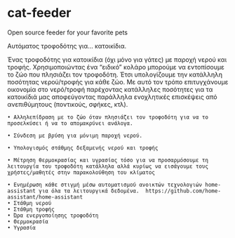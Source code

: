 # cat-feeder
Open source feeder for your favorite pets

Αυτόματος τροφοδότης για… κατοικίδια.


Ένας τροφοδότης για κατοικίδια (όχι μόνο για γάτες) με παροχή νερού και τροφής.
Χρησιμοποιώντας ένα “ειδικό” κολάρο μπορούμε να εντοπίσουμε το ζώο που πλησιάζει τον τροφοδότη.
Έτσι υπολογίζουμε την κατάλληλη ποσότητας νερού/τροφής για κάθε ζώο. Με αυτό τον τρόπο επιτυγχάνουμε οικονομία στο νερό/τροφή παρέχοντας κατάλληλες ποσότητες για τα κατοικίδιά μας αποφεύγοντας παράλληλα ενοχλητικές επισκέψεις από ανεπιθύμητους (ποντικούς, σφήκες, κτλ).

    • Αλληλεπίδραση με το ζώο όταν πλησιάζει τον τροφοδότη για να το προσελκύσει ή να το απομακρύνει ανάλογα.
      
    • Σύνδεση με βρύση για μόνιμη παροχή νερού.
      
    • Υπολογισμός στάθμης δεξαμενής νερού και τροφής
      
    • Μέτρηση θερμοκρασίας και υγρασίας τόσο για να προσαρμόσουμε τη λειτουργία του τροφοδότη κατάλληλα αλλά κυρίως να εισάγουμε τους χρήστες/μαθητές στην παρακολούθηση του κλίματος
      
    • Ενημέρωση κάθε στιγμή μέσω αυτοματισμού ανοικτών τεχνολογιών home-assistant για όλα τα λειτουργικά δεδομένα.  https://github.com/home-assistant/home-assistant
    • Στάθμη νερού
    • Στάθμη τροφής
    • Ώρα ενεργοποίησης τροφοδότη
    • Θερμοκρασία
    • Υγρασία
